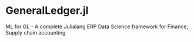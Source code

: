 # GeneralLedger.jl
ML for GL - A complete Julialang ERP Data Science framework for Finance, Supply chain accounting
